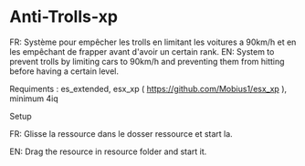 # Anti-Trolls-xp
FR: Système pour empêcher les trolls en limitant les voitures a 90km/h et en les empêchant de frapper avant d'avoir un certain rank.
EN: System to prevent trolls by limiting cars to 90km/h and preventing them from hitting before having a certain level.

Requiments : es_extended,
              esx_xp ( https://github.com/Mobius1/esx_xp ),
              minimum 4iq

            
Setup

FR: Glisse la ressource dans le dosser ressource et start la.

EN: Drag the resource in resource folder and start it.
